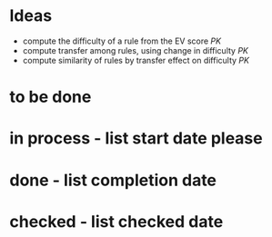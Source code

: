 # Ideas
  - compute the difficulty of a rule from the EV score *PK*    
  - compute transfer among rules, using change in difficulty *PK*    
  - compute similarity of rules by transfer effect on difficulty *PK* 
  
# to be done
# in process - list start date please
# done - list completion date 
# checked - list checked date
